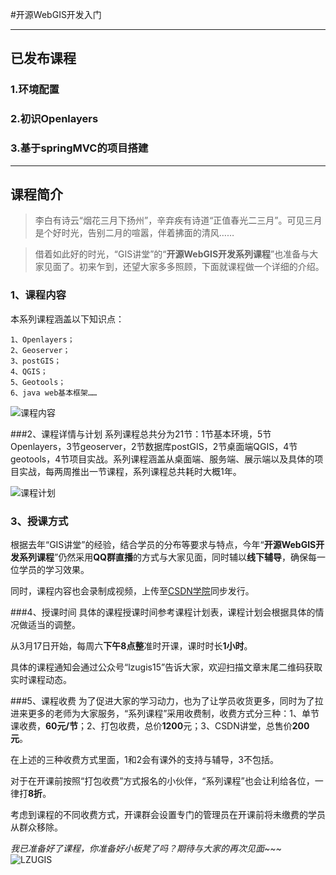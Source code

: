 #开源WebGIS开发入门

---
## 已发布课程

### 1.环境配置

### 2.初识Openlayers

### 3.基于springMVC的项目搭建


---
## 课程简介
 >李白有诗云“烟花三月下扬州”，辛弃疾有诗道“正值春光二三月”。可见三月是个好时光，告别二月的喧嚣，伴着拂面的清风……

>借着如此好的时光，“GIS讲堂”的“**开源WebGIS开发系列课程**”也准备与大家见面了。初来乍到，还望大家多多照顾，下面就课程做一个详细的介绍。

### 1、课程内容
本系列课程涵盖以下知识点：
```
1、Openlayers；
2、Geoserver；
3、postGIS；
4、QGIS；
5、Geotools；
6、java web基本框架……
```
![课程内容](https://upload-images.jianshu.io/upload_images/6826673-64959906fb645247.png?imageMogr2/auto-orient/strip%7CimageView2/2/w/1240)

###2、课程详情与计划
系列课程总共分为21节：1节基本环境，5节Openlayers，3节geoserver，2节数据库postGIS，2节桌面端QGIS，4节geotools，4节项目实战。系列课程涵盖从桌面端、服务端、展示端以及具体的项目实战，每两周推出一节课程，系列课程总共耗时大概1年。

![课程计划](https://upload-images.jianshu.io/upload_images/6826673-148679892be258c6.png?imageMogr2/auto-orient/strip%7CimageView2/2/w/1240)

### 3、授课方式
根据去年“GIS讲堂”的经验，结合学员的分布等要求与特点，今年“**开源WebGIS开发系列课程**”仍然采用**QQ群直播**的方式与大家见面，同时辅以**线下辅导**，确保每一位学员的学习效果。

同时，课程内容也会录制成视频，上传至[CSDN学院](https://edu.csdn.net/lecturer/course_list)同步发行。

###4、授课时间
具体的课程授课时间参考课程计划表，课程计划会根据具体的情况做适当的调整。

从3月17日开始，每周六**下午8点整**准时开课，课时时长**1小时**。

具体的课程通知会通过公众号“lzugis15”告诉大家，欢迎扫描文章末尾二维码获取实时课程动态。

###5、课程收费
为了促进大家的学习动力，也为了让学员收货更多，同时为了拉进来更多的老师为大家服务，“系列课程”采用收费制，收费方式分三种：1、单节课收费，**60元/节**；2、打包收费，总价**1200**元；3、CSDN讲堂，总售价**200元**。

在上述的三种收费方式里面，1和2会有课外的支持与辅导，3不包括。

对于在开课前按照“打包收费”方式报名的小伙伴，“系列课程”也会让利给各位，一律打**8折**。

考虑到课程的不同收费方式，开课群会设置专门的管理员在开课前将未缴费的学员从群众移除。

*我已准备好了课程，你准备好小板凳了吗？期待与大家的再次见面~~~*
![LZUGIS](http://upload-images.jianshu.io/upload_images/6826673-2444696a78e7b7b8?imageMogr2/auto-orient/strip%7CimageView2/2/w/1240)

